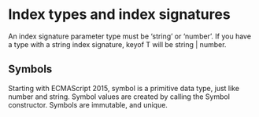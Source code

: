 # Index types and index signatures

An index signature parameter type must be ‘string’ or ‘number’. If you have a type with a string index signature, keyof T will be string | number.

## Symbols

Starting with ECMAScript 2015, symbol is a primitive data type, just like number and string.
Symbol values are created by calling the Symbol constructor.
Symbols are immutable, and unique.
